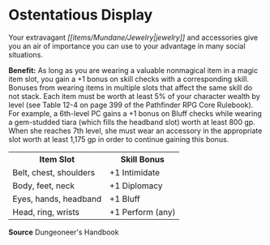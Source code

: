 ﻿---
cssclass: [feats]

---
# Ostentatious Display

Your extravagant _[[items/Mundane/Jewelry|jewelry]]_ and accessories give you an air of importance you can use to your advantage in many social situations.

**Benefit:** As long as you are wearing a valuable nonmagical item in a magic item slot, you gain a +1 bonus on skill checks with a corresponding skill. Bonuses from wearing items in multiple slots that affect the same skill do not stack. Each item must be worth at least 5% of your character wealth by level (see Table 12-4 on page 399 of the Pathfinder RPG Core Rulebook). For example, a 6th-level PC gains a +1 bonus on Bluff checks while wearing a gem-studded tiara (which fills the headband slot) worth at least 800 gp. When she reaches 7th level, she must wear an accessory in the appropriate slot worth at least 1,175 gp in order to continue gaining this bonus.

<table><tbody><tr><th>Item Slot</th><th>Skill Bonus</th></tr><tr><td>Belt, chest, shoulders</td><td>+1 Intimidate</td></tr><tr><td>Body, feet, neck</td><td>+1 Diplomacy</td></tr><tr><td>Eyes, hands, headband</td><td>+1 Bluff</td></tr><tr><td>Head, ring, wrists</td><td>+1 Perform (any)</td></tr></tbody></table>

**Source** Dungeoneer's Handbook